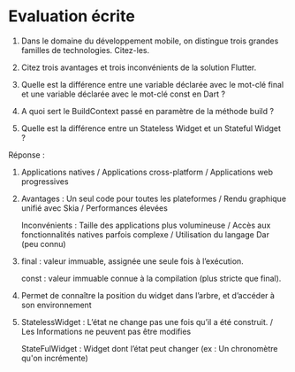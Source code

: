 # Evaluation écrite

1. Dans le domaine du développement mobile, on distingue trois grandes familles de technologies. Citez-les.

2. Citez trois avantages et trois inconvénients de la solution Flutter.

3. Quelle est la différence entre une variable déclarée avec le mot-clé final et une variable déclarée avec le mot-clé const en Dart ?

4. A quoi sert le BuildContext passé en paramètre de la méthode build ?

5. Quelle est la différence entre un Stateless Widget et un Stateful Widget ?


Réponse : 
1) Applications natives / Applications cross-platform / Applications web progressives 

2) 	Avantages : Un seul code pour toutes les plateformes	/ Rendu graphique unifié avec Skia / Performances élevées 

	Inconvénients : Taille des applications plus volumineuse / Accès aux fonctionnalités natives parfois complexe / Utilisation du langage Dar (peu connu)

3) 	final : valeur immuable, assignée une seule fois à l’exécution.

	const : valeur immuable connue à la compilation (plus stricte que final).

4) 	Permet de connaître la position du widget dans l’arbre, et d’accéder à son environnement	
	
5) 	StatelessWidget : L’état ne change pas une fois qu’il a été construit. / Les Informations ne peuvent pas être modifies

	StateFulWidget : Widget dont l’état peut changer (ex : Un chronomètre qu'on incrémente)